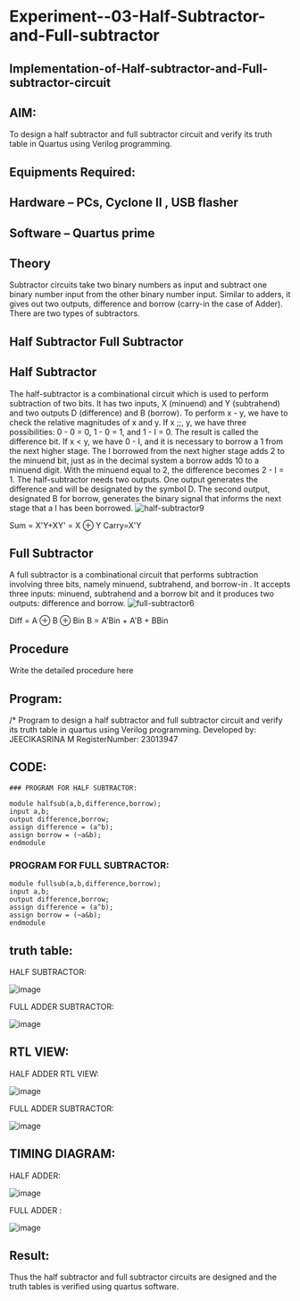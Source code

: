 # Experiment--03-Half-Subtractor-and-Full-subtractor
## Implementation-of-Half-subtractor-and-Full-subtractor-circuit
## AIM:
To design a half subtractor and full subtractor circuit and verify its truth table in Quartus using Verilog programming.

## Equipments Required:
## Hardware – PCs, Cyclone II , USB flasher
## Software – Quartus prime
## Theory
Subtractor circuits take two binary numbers as input and subtract one binary number input from the other binary number input. Similar to adders, it gives out two outputs, difference and borrow (carry-in the case of Adder). There are two types of subtractors.

## Half Subtractor Full Subtractor
## Half Subtractor
The half-subtractor is a combinational circuit which is used to perform subtraction of two bits. It has two inputs, X (minuend) and Y (subtrahend) and two outputs D (difference) and B (borrow). To perform x - y, we have to check the relative magnitudes of x and y. If x ;;, y, we have three possibilities: 0 - 0 = 0, 1 - 0 = 1, and 1 - I = 0. The result is called the difference bit. If x < y, we have 0 - I, and it is necessary to borrow a 1 from the next higher stage. The I borrowed from the next higher stage adds 2 to the minuend bit, just as in the decimal system a borrow adds 10 to a minuend digit. With the minuend equal to 2, the difference becomes 2 - I = 1. The half-subtractor needs two outputs. One output generates the difference and will be designated by the symbol D. The second output, designated B for borrow, generates the binary signal that informs the next stage that a I has been borrowed.
![half-subtractor9](https://user-images.githubusercontent.com/36288975/166112538-58c3bc7c-ee5d-4e6a-ac8d-8e8328efe27a.png)


Sum = X'Y+XY' = X ⊕ Y
Carry=X'Y

## Full Subtractor
A full subtractor is a combinational circuit that performs subtraction involving three bits, namely minuend, subtrahend, and borrow-in . It accepts three inputs: minuend, subtrahend and a borrow bit and it produces two outputs: difference and borrow. 
![full-subtractor6](https://user-images.githubusercontent.com/36288975/166112541-24c68359-3de8-4674-ae22-8272ffc385ed.png)


Diff = A ⊕ B ⊕ Bin B = A'Bin + A'B + BBin

## Procedure



Write the detailed procedure here 


## Program:
/*
Program to design a half subtractor and full subtractor circuit and verify its truth table in quartus using Verilog programming.
Developed by: JEECIKASRINA M
RegisterNumber: 23013947 


## CODE:
```
### PROGRAM FOR HALF SUBTRACTOR:

module halfsub(a,b,difference,borrow);
input a,b;
output difference,borrow;
assign difference = (a^b);
assign borrow = (~a&b);
endmodule
```
### PROGRAM FOR FULL SUBTRACTOR:
```
module fullsub(a,b,difference,borrow);
input a,b;
output difference,borrow;
assign difference = (a^b);
assign borrow = (~a&b);
endmodule
```

## truth table:

HALF SUBTRACTOR:

![image](https://github.com/Jeecikasrina23013947/Experiment--03-Half-Subtractor-and-Full-subtractor/assets/148515300/a2cf1add-90a0-4e0a-9006-aa816f8352cf)

FULL ADDER SUBTRACTOR:

![image](https://github.com/Jeecikasrina23013947/Experiment--03-Half-Subtractor-and-Full-subtractor/assets/148515300/9e09473e-3546-4b6e-9e6e-36047dc92800)

## RTL VIEW:

HALF ADDER RTL VIEW:

![image](https://github.com/Jeecikasrina23013947/Experiment--03-Half-Subtractor-and-Full-subtractor/assets/148515300/3481650a-fef3-4b7e-ad80-0c03e28fcb89)

FULL ADDER SUBTRACTOR:

![image](https://github.com/Jeecikasrina23013947/Experiment--03-Half-Subtractor-and-Full-subtractor/assets/148515300/18da9a14-bb38-45e9-82e6-c7829736d585)

## TIMING DIAGRAM:

HALF ADDER:

![image](https://github.com/Jeecikasrina23013947/Experiment--03-Half-Subtractor-and-Full-subtractor/assets/148515300/4193f2d9-41ed-4d8e-8bd5-6fec33327525)

FULL ADDER :

![image](https://github.com/Jeecikasrina23013947/Experiment--03-Half-Subtractor-and-Full-subtractor/assets/148515300/0be57a44-5c97-4103-98a6-59cbc7095b9d)


## Result:
Thus the half subtractor and full subtractor circuits are designed and the truth tables is verified using quartus software.

